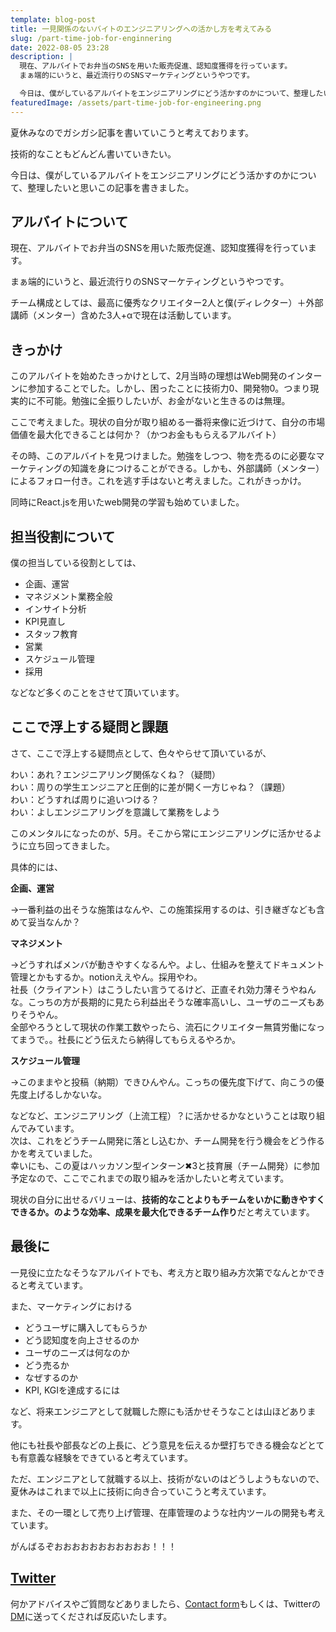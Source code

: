 ```yaml
---
template: blog-post
title: 一見関係のないバイトのエンジニアリングへの活かし方を考えてみる
slug: /part-time-job-for-enginnering
date: 2022-08-05 23:28
description: |
  現在、アルバイトでお弁当のSNSを用いた販売促進、認知度獲得を行っています。
  まぁ端的にいうと、最近流行りのSNSマーケティングというやつです。

  今日は、僕がしているアルバイトをエンジニアリングにどう活かすのかについて、整理したいと思いこの記事を書きました。
featuredImage: /assets/part-time-job-for-engineering.png
---
```

夏休みなのでガシガシ記事を書いていこうと考えております。

技術的なこともどんどん書いていきたい。

今日は、僕がしているアルバイトをエンジニアリングにどう活かすのかについて、整理したいと思いこの記事を書きました。

## アルバイトについて

現在、アルバイトでお弁当のSNSを用いた販売促進、認知度獲得を行っています。

まぁ端的にいうと、最近流行りのSNSマーケティングというやつです。

チーム構成としては、最高に優秀なクリエイター2人と僕(ディレクター）＋外部講師（メンター）含めた3人+αで現在は活動しています。

## きっかけ

このアルバイトを始めたきっかけとして、2月当時の理想はWeb開発のインターンに参加することでした。しかし、困ったことに技術力0、開発物0。つまり現実的に不可能。勉強に全振りしたいが、お金がないと生きるのは無理。

ここで考えました。現状の自分が取り組める一番将来像に近づけて、自分の市場価値を最大化できることは何か？（かつお金ももらえるアルバイト）

その時、このアルバイトを見つけました。勉強をしつつ、物を売るのに必要なマーケティングの知識を身につけることができる。しかも、外部講師（メンター）によるフォロー付き。これを逃す手はないと考えました。これがきっかけ。

同時にReact.jsを用いたweb開発の学習も始めていました。

## 担当役割について

僕の担当している役割としては、

* 企画、運営
* マネジメント業務全般
* インサイト分析
* KPI見直し
* スタッフ教育
* 営業
* スケジュール管理
* 採用

などなど多くのことをさせて頂いています。

## ここで浮上する疑問と課題

さて、ここで浮上する疑問点として、色々やらせて頂いているが、

わい：あれ？エンジニアリング関係なくね？（疑問）<br/>
わい：周りの学生エンジニアと圧倒的に差が開く一方じゃね？（課題）<br/>
わい：どうすれば周りに追いつける？<br/>
わい：よしエンジニアリングを意識して業務をしよう

このメンタルになったのが、5月。そこから常にエンジニアリングに活かせるように立ち回ってきました。

具体的には、

**企画、運営**

→一番利益の出そうな施策はなんや、この施策採用するのは、引き継ぎなども含めて妥当なんか？

**マネジメント**

→どうすればメンバが動きやすくなるんや。よし、仕組みを整えてドキュメント管理とかもするか。notionええやん。採用やわ。
<br/>社長（クライアント）はこうしたい言うてるけど、正直それ効力薄そうやねんな。こっちの方が長期的に見たら利益出そうな確率高いし、ユーザのニーズもありそうやん。<br/>全部やろうとして現状の作業工数やったら、流石にクリエイター無賃労働になってまうで。。社長にどう伝えたら納得してもらえるやろか。

**スケジュール管理**

→このままやと投稿（納期）できひんやん。こっちの優先度下げて、向こうの優先度上げるしかないな。

などなど、エンジニアリング（上流工程）？に活かせるかなということは取り組んでみています。<br/>
次は、これをどうチーム開発に落とし込むか、チーム開発を行う機会をどう作るかを考えていました。<br/>
幸いにも、この夏はハッカソン型インターン✖︎3と技育展（チーム開発）に参加予定なので、ここでこれまでの取り組みを活かしたいと考えています。

現状の自分に出せるバリューは、**技術的なことよりもチームをいかに動きやすくできるか。のような効率、成果を最大化できるチーム作り**だと考えています。

## 最後に

一見役に立たなそうなアルバイトでも、考え方と取り組み方次第でなんとかできると考えています。

また、マーケティングにおける

* どうユーザに購入してもらうか
* どう認知度を向上させるのか
* ユーザのニーズは何なのか
* どう売るか
* なぜするのか
* KPI, KGIを達成するには

など、将来エンジニアとして就職した際にも活かせそうなことは山ほどあります。

他にも社長や部長などの上長に、どう意見を伝えるか壁打ちできる機会などとても有意義な経験をできていると考えています。

ただ、エンジニアとして就職する以上、技術がないのはどうしようもないので、夏休みはこれまで以上に技術に向き合っていこうと考えています。

また、その一環として売り上げ管理、在庫管理のような社内ツールの開発も考えています。

がんばるぞおおおおおおおおおおお！！！

## [Twitter](https://twitter.com/kitsune_yk)

何かアドバイスやご質問などありましたら、[Contact form](https://www.kitsune-blog.tokyo/contact)もしくは、Twitterの[DM](https://twitter.com/kitsune_yk)に送ってくだされば反応いたします。